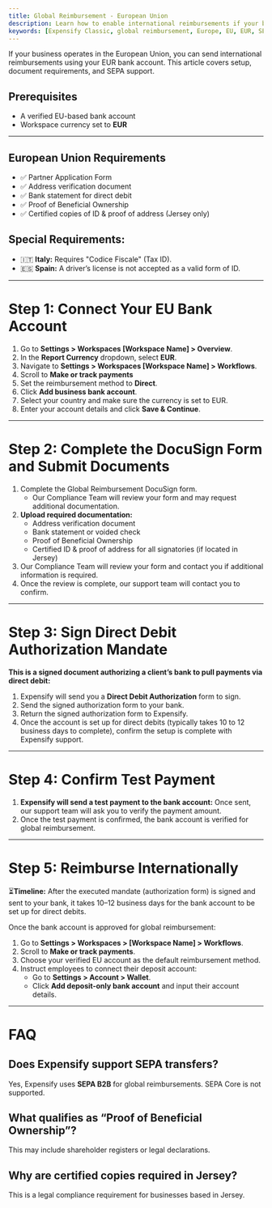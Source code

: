 ```yaml
---
title: Global Reimbursement - European Union
description: Learn how to enable international reimbursements if your business bank account is in the European Union.
keywords: [Expensify Classic, global reimbursement, Europe, EU, EUR, SEPA, international payments, DocuSign, compliance]
---
```

<div id="expensify-classic" markdown="1">

If your business operates in the European Union, you can send international reimbursements using your EUR bank account. This article covers setup, document requirements, and SEPA support.

## Prerequisites
- A verified EU-based bank account
- Workspace currency set to **EUR**

---

## European Union Requirements
- ✅ Partner Application Form
- ✅ Address verification document
- ✅ Bank statement for direct debit
- ✅ Proof of Beneficial Ownership
- ✅ Certified copies of ID & proof of address (Jersey only)

## Special Requirements:
- 🇮🇹 **Italy:** Requires "Codice Fiscale" (Tax ID).
- 🇪🇸 **Spain:** A driver’s license is not accepted as a valid form of ID.

---

# Step 1: Connect Your EU Bank Account
1. Go to **Settings > Workspaces [Workspace Name] > Overview**.
2. In the **Report Currency** dropdown, select **EUR**.
3. Navigate to **Settings > Workspaces [Workspace Name] > Workflows**.
4. Scroll to **Make or track payments**
5. Set the reimbursement method to **Direct**.
6. Click **Add business bank account**.
7. Select your country and make sure the currency is set to EUR.
8. Enter your account details and click **Save & Continue**.

---

# Step 2: Complete the DocuSign Form and Submit Documents
1. Complete the Global Reimbursement DocuSign form.
   - Our Compliance Team will review your form and may request additional documentation.
2. **Upload required documentation:**
     - Address verification document
     - Bank statement or voided check
     - Proof of Beneficial Ownership
     - Certified ID & proof of address for all signatories (if located in Jersey)
3. Our Compliance Team will review your form and contact you if additional information is required.
4. Once the review is complete, our support team will contact you to confirm. 

---

# Step 3: Sign Direct Debit Authorization Mandate

**This is a signed document authorizing a client’s bank to pull payments via direct debit:**
1. Expensify will send you a **Direct Debit Authorization** form to sign.
3. Send the signed authorization form to your bank.
4. Return the signed authorization form to Expensify.
5. Once the account is set up for direct debits (typically takes 10 to 12 business days to complete), confirm the setup is complete with Expensify support.

---

# Step 4: Confirm Test Payment
1. **Expensify will send a test payment to the bank account:** Once sent, our support team will ask you to verify the payment amount.
2. Once the test payment is confirmed, the bank account is verified for global reimbursement.

---

# Step 5: Reimburse Internationally

⏳**Timeline:** After the executed mandate (authorization form) is signed and sent to your bank, it takes 10–12 business days for the bank account to be set up for direct debits.

Once the bank account is approved for global reimbursement:
1. Go to **Settings > Workspaces > [Workspace Name] > Workflows**.
2. Scroll to **Make or track payments**.
3. Choose your verified EU account as the default reimbursement method.
4. Instruct employees to connect their deposit account:
   - Go to **Settings > Account > Wallet**.
   - Click **Add deposit-only bank account** and input their account details.

---

# FAQ

## Does Expensify support SEPA transfers?
Yes, Expensify uses **SEPA B2B** for global reimbursements. SEPA Core is not supported.

## What qualifies as “Proof of Beneficial Ownership”?
This may include shareholder registers or legal declarations.

## Why are certified copies required in Jersey?
This is a legal compliance requirement for businesses based in Jersey.

</div>

